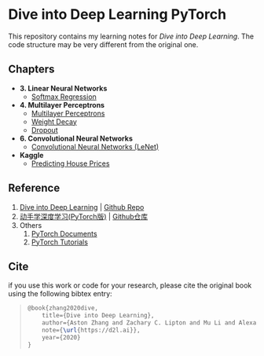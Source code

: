# Dive into Deep Learning PyTorch

This repository contains my learning notes for *Dive into Deep Learning*. The code structure may be very different from the original one.

## Chapters

- **3. Linear Neural Networks**
  - [Softmax Regression](https://github.com/Tomspiano/D2L-PyTorch/blob/master/softmax.py)
- **4. Multilayer Perceptrons**
  - [Multilayer Perceptrons](https://github.com/Tomspiano/D2L-PyTorch/blob/master/mlp.py)
  - [Weight Decay](https://github.com/Tomspiano/D2L-PyTorch/blob/master/weight_decay.py)
  - [Dropout](https://github.com/Tomspiano/D2L-PyTorch/blob/master/dropout.py)
- **6. Convolutional Neural Networks**
  - [Convolutional Neural Networks (LeNet)](https://github.com/Tomspiano/D2L-PyTorch/blob/master/conv_nn.py)
- **Kaggle**
  - [Predicting House Prices](https://github.com/Tomspiano/D2L-PyTorch/blob/master/Kaggle/HousePrices/house_prices.py)

## Reference

1. [Dive into Deep Learning](https://d2l.ai/) | [Github Repo](https://github.com/d2l-ai/d2l-en)
2. [动手学深度学习(PyTorch版)](http://tangshusen.me/Dive-into-DL-PyTorch) | [Github仓库](https://github.com/ShusenTang/Dive-into-DL-PyTorch)
3. Others
   1. [PyTorch Documents](https://pytorch.org/docs/stable/index.html)
   2. [PyTorch Tutorials](https://pytorch.org/tutorials)

## Cite

if you use this work or code for your research, please cite the original book using the following bibtex entry:

> ```latex
> @book{zhang2020dive,
>     title={Dive into Deep Learning},
>     author={Aston Zhang and Zachary C. Lipton and Mu Li and Alexander J. Smola},
>     note={\url{https://d2l.ai}},
>     year={2020}
> }
> ```

